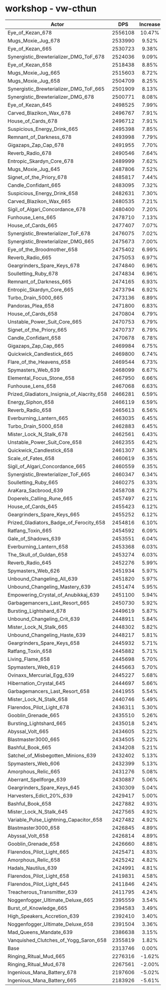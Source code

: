 # workshop - vw-cthun
| Actor | DPS | Increase |
|---|:---:|:---:|
|Eye_of_Kezan_678|2556108|10.47%|
|Mugs_Moxie_Jug_678|2533990|9.52%|
|Eye_of_Kezan_665|2530723|9.38%|
|Synergistic_Brewterializer_DMG_ToF_678|2524036|9.09%|
|Eye_of_Kezan_658|2518438|8.85%|
|Mugs_Moxie_Jug_665|2515603|8.72%|
|Mugs_Moxie_Jug_658|2504709|8.25%|
|Synergistic_Brewterializer_DMG_ToF_665|2501909|8.13%|
|Synergistic_Brewterializer_DMG_678|2500771|8.08%|
|Eye_of_Kezan_645|2498525|7.99%|
|Carved_Blazikon_Wax_678|2496767|7.91%|
|House_of_Cards_678|2496712|7.91%|
|Suspicious_Energy_Drink_665|2495398|7.85%|
|Remnant_of_Darkness_678|2493998|7.79%|
|Gigazaps_Zap_Cap_678|2491955|7.70%|
|Reverb_Radio_678|2490546|7.64%|
|Entropic_Skardyn_Core_678|2489999|7.62%|
|Mugs_Moxie_Jug_645|2487806|7.52%|
|Signet_of_the_Priory_678|2485817|7.44%|
|Candle_Confidant_665|2483095|7.32%|
|Suspicious_Energy_Drink_658|2482631|7.30%|
|Carved_Blazikon_Wax_665|2480535|7.21%|
|Sigil_of_Algari_Concordance_678|2480400|7.20%|
|Funhouse_Lens_665|2478710|7.13%|
|House_of_Cards_665|2477407|7.07%|
|Synergistic_Brewterializer_ToF_678|2476075|7.02%|
|Synergistic_Brewterializer_DMG_665|2475673|7.00%|
|Eye_of_the_Broodmother_658|2475402|6.99%|
|Reverb_Radio_665|2475053|6.97%|
|Geargrinders_Spare_Keys_678|2474840|6.96%|
|Soulletting_Ruby_678|2474834|6.96%|
|Remnant_of_Darkness_665|2474165|6.93%|
|Entropic_Skardyn_Core_665|2473794|6.92%|
|Turbo_Drain_5000_665|2473136|6.89%|
|Pandoras_Plea_658|2471800|6.83%|
|House_of_Cards_658|2470804|6.79%|
|Unstable_Power_Suit_Core_665|2470753|6.79%|
|Signet_of_the_Priory_665|2470737|6.79%|
|Candle_Confidant_658|2470678|6.78%|
|Gigazaps_Zap_Cap_665|2469984|6.75%|
|Quickwick_Candlestick_665|2469800|6.74%|
|Flare_of_the_Heavens_658|2469544|6.73%|
|Spymasters_Web_639|2468099|6.67%|
|Elemental_Focus_Stone_658|2467950|6.66%|
|Funhouse_Lens_658|2467068|6.63%|
|Prized_Gladiators_Insignia_of_Alacrity_658|2466281|6.59%|
|Energy_Siphon_658|2466119|6.59%|
|Reverb_Radio_658|2465613|6.56%|
|Everburning_Lantern_665|2463035|6.45%|
|Turbo_Drain_5000_658|2462883|6.45%|
|Mister_Lock_N_Stalk_678|2462561|6.43%|
|Unstable_Power_Suit_Core_658|2462355|6.42%|
|Quickwick_Candlestick_658|2461307|6.38%|
|Scale_of_Fates_658|2460619|6.35%|
|Sigil_of_Algari_Concordance_665|2460559|6.35%|
|Synergistic_Brewterializer_ToF_665|2460347|6.34%|
|Soulletting_Ruby_665|2460275|6.33%|
|AraKara_Sacbrood_639|2458708|6.27%|
|Doperels_Calling_Rune_665|2457497|6.21%|
|House_of_Cards_645|2455423|6.12%|
|Geargrinders_Spare_Keys_665|2455252|6.12%|
|Prized_Gladiators_Badge_of_Ferocity_658|2454816|6.10%|
|Ratfang_Toxin_665|2454592|6.09%|
|Gale_of_Shadows_639|2453551|6.04%|
|Everburning_Lantern_658|2453368|6.03%|
|The_Skull_of_Guldan_658|2453274|6.03%|
|Reverb_Radio_645|2452276|5.99%|
|Spymasters_Web_626|2451934|5.97%|
|Unbound_Changeling_All_639|2451820|5.97%|
|Unbound_Changeling_Mastery_639|2451474|5.95%|
|Empowering_Crystal_of_Anubikkaj_639|2451100|5.94%|
|Garbagemancers_Last_Resort_665|2450730|5.92%|
|Bursting_Lightshard_678|2449619|5.87%|
|Unbound_Changeling_Crit_639|2448911|5.84%|
|Mister_Lock_N_Stalk_665|2448302|5.82%|
|Unbound_Changeling_Haste_639|2448217|5.81%|
|Geargrinders_Spare_Keys_658|2445932|5.71%|
|Ratfang_Toxin_658|2445882|5.71%|
|Living_Flame_658|2445698|5.70%|
|Spymasters_Web_619|2445663|5.70%|
|Ovinaxs_Mercurial_Egg_639|2445227|5.68%|
|Hibernation_Crystal_645|2444697|5.66%|
|Garbagemancers_Last_Resort_658|2441955|5.54%|
|Mister_Lock_N_Stalk_658|2440746|5.49%|
|Flarendos_Pilot_Light_678|2436311|5.30%|
|Gooblin_Grenade_665|2435510|5.26%|
|Bursting_Lightshard_665|2435018|5.24%|
|Abyssal_Volt_665|2434605|5.22%|
|Blastmaster3000_665|2434505|5.22%|
|Bashful_Book_665|2434208|5.21%|
|Satchel_of_Misbegotten_Minions_639|2432402|5.13%|
|Spymasters_Web_606|2432399|5.13%|
|Amorphous_Relic_665|2431276|5.08%|
|Aberrant_Spellforge_639|2430887|5.06%|
|Geargrinders_Spare_Keys_645|2430309|5.04%|
|Harvesters_Edict_20%_639|2429417|5.00%|
|Bashful_Book_658|2427882|4.93%|
|Mister_Lock_N_Stalk_645|2427565|4.92%|
|Variable_Pulse_Lightning_Capacitor_658|2427482|4.92%|
|Blastmaster3000_658|2426845|4.89%|
|Abyssal_Volt_658|2426814|4.89%|
|Gooblin_Grenade_658|2426660|4.88%|
|Flarendos_Pilot_Light_665|2425471|4.83%|
|Amorphous_Relic_658|2425242|4.82%|
|Hadals_Nautilus_639|2424991|4.81%|
|Flarendos_Pilot_Light_658|2419831|4.58%|
|Flarendos_Pilot_Light_645|2411846|4.24%|
|Treacherous_Transmitter_639|2411795|4.24%|
|Noggenfogger_Ultimate_Deluxe_665|2395559|3.54%|
|Burst_of_Knowledge_665|2394583|3.49%|
|High_Speakers_Accretion_639|2392410|3.40%|
|Noggenfogger_Ultimate_Deluxe_658|2391504|3.36%|
|Mad_Queens_Mandate_639|2386638|3.15%|
|Vanquished_Clutches_of_Yogg_Saron_658|2355819|1.82%|
|Base|2313746|0.00%|
|Ringing_Ritual_Mud_665|2276316|-1.62%|
|Ringing_Ritual_Mud_678|2267561|-2.00%|
|Ingenious_Mana_Battery_678|2197606|-5.02%|
|Ingenious_Mana_Battery_665|2183926|-5.61%|

